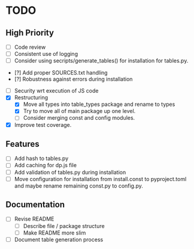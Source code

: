 # TODO

## High Priority
- [ ] Code review
- [ ] Consistent use of logging
- [ ] Consider using secripts/generate_tables() for installation for tables.py.
- [?] Add proper SOURCES.txt handling
- [?] Robustness against errors during installation
- [ ] Security wrt execution of JS code
- [X] Restructuring
  - [X] Move all types into table_types package and rename to types
  - [X] Try to move all of main package up one level.
  - [ ] Consider merging const and config modules.
- [X] Improve test coverage.

## Features
- [ ] Add hash to tables.py
- [ ] Add caching for dp.js file
- [ ] Add validation of tables.py during installation
- [ ] Move configuration for installation from install.const to pyproject.toml and maybe rename remaining const.py to config.py.

## Documentation
- [ ] Revise README
  - [ ] Describe file / package structure
  - [ ] Make README more slim
- [ ] Document table generation process
